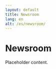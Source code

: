 ```yaml
---
layout: default
title: Newsroom
lang: en
alt: /es/newsroom/
---
```


# Newsroom

Placeholder content.
